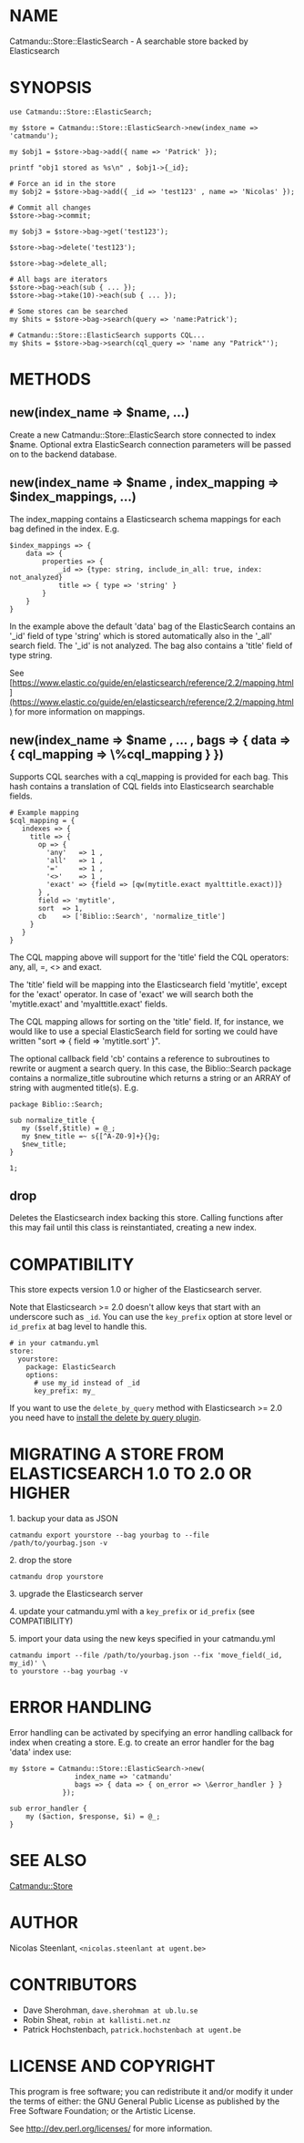 # NAME

Catmandu::Store::ElasticSearch - A searchable store backed by Elasticsearch

# SYNOPSIS

    use Catmandu::Store::ElasticSearch;

    my $store = Catmandu::Store::ElasticSearch->new(index_name => 'catmandu');

    my $obj1 = $store->bag->add({ name => 'Patrick' });

    printf "obj1 stored as %s\n" , $obj1->{_id};

    # Force an id in the store
    my $obj2 = $store->bag->add({ _id => 'test123' , name => 'Nicolas' });

    # Commit all changes
    $store->bag->commit;

    my $obj3 = $store->bag->get('test123');

    $store->bag->delete('test123');

    $store->bag->delete_all;

    # All bags are iterators
    $store->bag->each(sub { ... });
    $store->bag->take(10)->each(sub { ... });

    # Some stores can be searched
    my $hits = $store->bag->search(query => 'name:Patrick');

    # Catmandu::Store::ElasticSearch supports CQL...
    my $hits = $store->bag->search(cql_query => 'name any "Patrick"');

# METHODS

## new(index\_name => $name, ...)

Create a new Catmandu::Store::ElasticSearch store connected to index $name.
Optional extra ElasticSearch connection parameters will be passed on to the
backend database.

## new(index\_name => $name , index\_mapping => $index\_mappings, ...)

The index\_mapping contains a Elasticsearch schema mappings for each
bag defined in the index. E.g.

    $index_mappings => {
        data => {
            properties => {
                _id => {type: string, include_in_all: true, index: not_analyzed}
                title => { type => 'string' }
            }
        }
    }

In the example above the default 'data' bag of the ElasticSearch contains
an '\_id' field of type 'string' which is stored automatically also in the
'\_all' search field. The '\_id' is not analyzed. The bag also contains a 'title'
field of type string.

See [https://www.elastic.co/guide/en/elasticsearch/reference/2.2/mapping.html](https://www.elastic.co/guide/en/elasticsearch/reference/2.2/mapping.html)
for more information on mappings.

## new(index\_name => $name , ... , bags => { data => { cql\_mapping => \\%cql\_mapping } })

Supports CQL searches with a cql\_mapping is provided for each bag. This hash
contains a translation of CQL fields into Elasticsearch searchable fields.

    # Example mapping
    $cql_mapping = {
       indexes => {
         title => {
           op => {
             'any'   => 1 ,
             'all'   => 1 ,
             '='     => 1 ,
             '<>'    => 1 ,
             'exact' => {field => [qw(mytitle.exact myalttitle.exact)]}
           } ,
           field => 'mytitle',
           sort  => 1,
           cb    => ['Biblio::Search', 'normalize_title']
         }
       }
    }

The CQL mapping above will support for the 'title' field the CQL operators:
any, all, =, <> and exact.

The 'title' field will be mapping into the Elasticsearch field 'mytitle', except
for the 'exact' operator. In case of 'exact' we will search both the
'mytitle.exact' and 'myalttitle.exact' fields.

The CQL mapping allows for sorting on the 'title' field. If, for instance, we
would like to use a special ElasticSearch field for sorting we could
have written "sort => { field => 'mytitle.sort' }".

The optional callback field 'cb'  contains a reference to subroutines to rewrite or
augment a search query. In this case, the Biblio::Search package contains a
normalize\_title subroutine which returns a string or an ARRAY of string
with augmented title(s). E.g.

    package Biblio::Search;

    sub normalize_title {
       my ($self,$title) = @_;
       my $new_title =~ s{[^A-Z0-9]+}{}g;
       $new_title;
    }

    1;

## drop

Deletes the Elasticsearch index backing this store. Calling functions after
this may fail until this class is reinstantiated, creating a new index.

# COMPATIBILITY

This store expects version 1.0 or higher of the Elasticsearch server.

Note that Elasticsearch >= 2.0 doesn't allow keys that start with an underscore such as
`_id`. You can use the `key_prefix` option at store level or `id_prefix` at
bag level to handle this.

    # in your catmandu.yml
    store:
      yourstore:
        package: ElasticSearch
        options:
          # use my_id instead of _id
          key_prefix: my_

If you want to use the `delete_by_query` method with Elasticsearch >= 2.0 you
need have to [install the delete by query plugin](https://www.elastic.co/guide/en/elasticsearch/plugins/current/plugins-delete-by-query.html).

# MIGRATING A STORE FROM ELASTICSEARCH 1.0 TO 2.0 OR HIGHER

1\. backup your data as JSON

    catmandu export yourstore --bag yourbag to --file /path/to/yourbag.json -v

2\. drop the store

    catmandu drop yourstore

3\. upgrade the Elasticsearch server

4\. update your catmandu.yml with a `key_prefix` or `id_prefix` (see COMPATIBILITY)

5\. import your data using the new keys specified in your catmandu.yml

    catmandu import --file /path/to/yourbag.json --fix 'move_field(_id, my_id)' \
    to yourstore --bag yourbag -v

# ERROR HANDLING

Error handling can be activated by specifying an error handling callback for index when creating
a store. E.g. to create an error handler for the bag 'data' index use:

    my $store = Catmandu::Store::ElasticSearch->new(
                    index_name => 'catmandu'
                    bags => { data => { on_error => \&error_handler } }
                 });

    sub error_handler {
        my ($action, $response, $i) = @_;
    }

# SEE ALSO

[Catmandu::Store](https://metacpan.org/pod/Catmandu::Store)

# AUTHOR

Nicolas Steenlant, `<nicolas.steenlant at ugent.be>`

# CONTRIBUTORS

- Dave Sherohman, `dave.sherohman at ub.lu.se`
- Robin Sheat, `robin at kallisti.net.nz`
- Patrick Hochstenbach, `patrick.hochstenbach at ugent.be`

# LICENSE AND COPYRIGHT

This program is free software; you can redistribute it and/or modify it
under the terms of either: the GNU General Public License as published
by the Free Software Foundation; or the Artistic License.

See http://dev.perl.org/licenses/ for more information.
